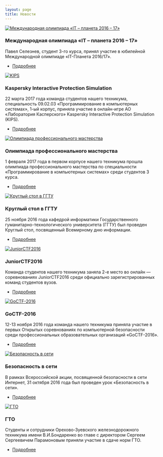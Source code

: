 ```yaml
---
layout: page
title: Новости
---
```


<section>
	<div class="posts">
		<article>
			<a href="/news/it-planet_2016-17/" class="image"><img src="/news/it-planet_2016-17/pix/it-planet_2016-17-foto.jpg" alt="Международная олимпиада «IT – планета 2016 – 17»" /></a>
			<h3>Международная олимпиада «IT – планета 2016 – 17»</h3>
			<p>Павел Селезнев, студент 3-го курса, принял участие в юбилейной Международной олимпиаде «IT-Планета 2016/17».</p>
			<ul class="actions">
				<li><a href="/news/it-planet_2016-17/" class="button">Подробнее</a></li>
			</ul>
		</article>
		<article>
			<a href="/news/kips23_03_17/" class="image"><img src="/news/kips23_03_17/pix/04.jpg" alt="KIPS" /></a>
			<h3>Kaspersky Interactive Protection Simulation</h3>
			<p>22 марта 2017 года команда студентов нашего техникума, специальность 09.02.03 «Программирование в компьютерных системах»,  1-ый корпус, приняла участие в онлайн-игре АО «Лаборатория Касперского» Kaspersky Interactive Protection Simulation (KIPS).</p>
			<ul class="actions">
				<li><a href="/news/kips23_03_17/" class="button">Подробнее</a></li>
			</ul>
		</article>
		<article>
			<a href="/news/olimp-feb2017/" class="image"><img src="/news/olimp-feb2017/pix/2.jpg" alt="Олимпиада профессионального мастерства" /></a>
			<h3>Олимпиада профессионального мастерства</h3>
			<p>1 февраля 2017 года в первом корпусе нашего техникума прошла олимпиада профессионального мастерства по специальности «Программирование в компьютерных системах» среди студентов 3 курса.</p>
			<ul class="actions">
				<li><a href="/news/olimp-feb2017/" class="button">Подробнее</a></li>
			</ul>
		</article>
		<article>
			<a href="/news/confggtu/" class="image"><img src="/news/confggtu/pix/1.jpg" alt="Круглый стол в ГГТУ" /></a>
			<h3>Круглый стол в ГГТУ</h3>
			<p>25 ноября 2016 года кафедрой информатики  Государственного гуманитарно-технологического университета (ГГТУ) был проведен Круглый стол, посвященный Всемирному дню информации.</p>
			<ul class="actions">
				<li><a href="/news/confggtu/" class="button">Подробнее</a></li>
			</ul>
		</article>
		<article>
			<a href="/news/juniorctf2016/" class="image"><img src="/news/juniorctf2016/logo.jpg" alt="JuniorCTF2016" /></a>
			<h3>JuniorCTF2016</h3>
			<p>Команда студентов нашего техникума заняла 2-е место во онлайн — соревнованиях JuniorCTF2016 среди официально зарегистрированных команд студентов вузов.</p>
			<ul class="actions">
				<li><a href="/news/juniorctf2016/" class="button">Подробнее</a></li>
			</ul>
		</article>
		<article>
			<a href="/news/goctf-2016/" class="image"><img src="/news/goctf-2016/pix/1.jpg" alt="GoCTF-2016" /></a>
			<h3>GoCTF-2016 </h3>
			<p>12-13 ноября 2016 года команда нашего техникума приняла участие в первых  Открытых соревнованиях по компьютерной безопасности среди профессиональных образовательных организаций «GoCTF-2016».</p>
			<ul class="actions">
				<li><a href="/news/goctf-2016/" class="button">Подробнее</a></li>
			</ul>
		</article>
		<article>
			<a href="/news/secweb/" class="image"><img src="/news/secweb/pix/01.jpg" alt="Безопасность в сети" /></a>
			<h3>Безопасность в сети</h3>
			<p>В рамках Всероссийской акции, посвященной безопасности в сети Интернет, 31 октября 2016 года был проведен урок «Безопасность в сети». <br></p>
			<ul class="actions">
				<li><a href="/news/secweb/" class="button">Подробнее</a></li>
			</ul>
		</article>
		<article>
			<a href="/news/gto/" class="image"><img src="/news/gto/pix/2.jpg" alt="ГТО" /></a>
			<h3>ГТО</h3>
			<p>Студенты и сотрудники Орехово-Зуевского железнодорожного техникума имени В.И.Бондаренко во главе с директором Сергеем Сергеевичем Парамоновым приняли участие в сдаче норм ГТО.</p>
			<ul class="actions">
				<li><a href="/news/gto/" class="button">Подробнее</a></li>
			</ul>
		</article>
	</div>
</section>
